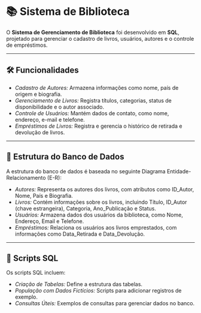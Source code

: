 # 📚 Sistema de Biblioteca

O **Sistema de Gerenciamento de Biblioteca** foi desenvolvido em **SQL**, projetado para gerenciar o cadastro de livros, usuários, autores e o controle de empréstimos.

---

## 🛠️ Funcionalidades

- *Cadastro de Autores:* Armazena informações como nome, país de origem e biografia.
- *Gerenciamento de Livros:* Registra títulos, categorias, status de disponibilidade e o autor associado.
- *Controle de Usuários:* Mantém dados de contato, como nome, endereço, e-mail e telefone.
- *Empréstimos de Livros:* Registra e gerencia o histórico de retirada e devolução de livros.

---

## 📂 Estrutura do Banco de Dados

A estrutura do banco de dados é baseada no seguinte Diagrama Entidade-Relacionamento (E-R):

- *Autores:* Representa os autores dos livros, com atributos como ID_Autor, Nome, País e Biografia.
- *Livros:* Contém informações sobre os livros, incluindo Título, ID_Autor (chave estrangeira), Categoria, Ano_Publicação e Status.
- *Usuários:* Armazena dados dos usuários da biblioteca, como Nome, Endereço, Email e Telefone.
- *Empréstimos:* Relaciona os usuários aos livros emprestados, com informações como Data_Retirada e Data_Devolução.

---

## 📝 Scripts SQL

Os scripts SQL incluem:

- *Criação de Tabelas:* Define a estrutura das tabelas.
- *População com Dados Fictícios:* Scripts para adicionar registros de exemplo.
- *Consultas Úteis:* Exemplos de consultas para gerenciar dados no banco.




